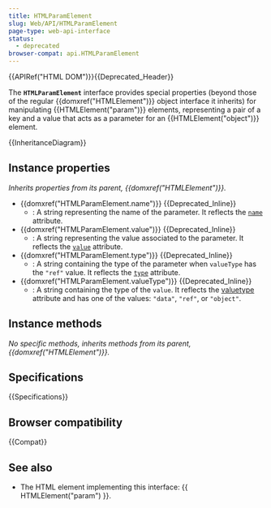 ```yaml
---
title: HTMLParamElement
slug: Web/API/HTMLParamElement
page-type: web-api-interface
status:
  - deprecated
browser-compat: api.HTMLParamElement
---
```


{{APIRef("HTML DOM")}}{{Deprecated_Header}}

The **`HTMLParamElement`** interface provides special properties (beyond those of the regular {{domxref("HTMLElement")}} object interface it inherits) for manipulating {{HTMLElement("param")}} elements, representing a pair of a key and a value that acts as a parameter for an {{HTMLElement("object")}} element.

{{InheritanceDiagram}}

## Instance properties

_Inherits properties from its parent, {{domxref("HTMLElement")}}._

- {{domxref("HTMLParamElement.name")}} {{Deprecated_Inline}}
  - : A string representing the name of the parameter. It reflects the [`name`](/en-US/docs/Web/HTML/Reference/Element/param#name) attribute.
- {{domxref("HTMLParamElement.value")}} {{Deprecated_Inline}}
  - : A string representing the value associated to the parameter. It reflects the [`value`](/en-US/docs/Web/HTML/Reference/Element/param#value) attribute.
- {{domxref("HTMLParamElement.type")}} {{Deprecated_Inline}}
  - : A string containing the type of the parameter when `valueType` has the `"ref"` value. It reflects the [`type`](/en-US/docs/Web/HTML/Reference/Element/param#type) attribute.
- {{domxref("HTMLParamElement.valueType")}} {{Deprecated_Inline}}
  - : A string containing the type of the `value`. It reflects the [valuetype](/en-US/docs/Web/HTML/Reference/Element/param#valuetype) attribute and has one of the values: `"data"`, `"ref"`, or `"object"`.

## Instance methods

_No specific methods, inherits methods from its parent, {{domxref("HTMLElement")}}._

## Specifications

{{Specifications}}

## Browser compatibility

{{Compat}}

## See also

- The HTML element implementing this interface: {{ HTMLElement("param") }}.
